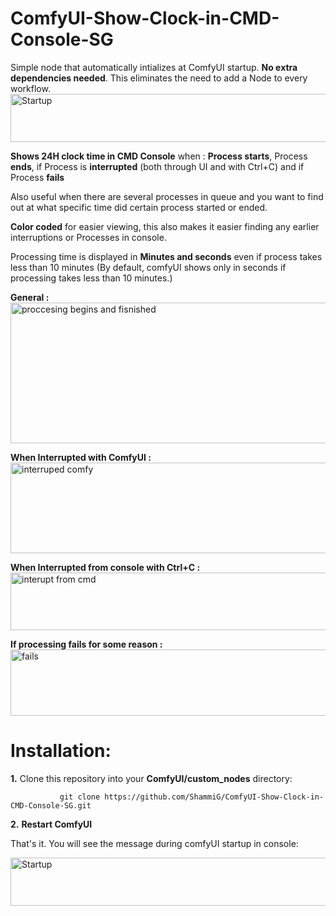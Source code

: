 # ComfyUI-Show-Clock-in-CMD-Console-SG


Simple node that automatically intializes at ComfyUI startup. **No extra dependencies needed**.
This eliminates the need to add a Node to every workflow.
<img width="1892" height="77" alt="Startup" src="https://github.com/user-attachments/assets/6cdba341-fb40-432d-a8be-1dbacc7f8d7d" /> 


**Shows 24H clock time in CMD Console** when :
**Process starts**, Process **ends**, if Process is **interrupted** (both through UI and with Ctrl+C) and if Process **fails**         

Also useful when there are several processes in queue and you want to find out at what specific time did certain process started or ended.         
        
**Color coded** for easier viewing, this also makes it easier finding any earlier interruptions or Processes in console.
                  
Processing time is displayed in **Minutes and seconds** even if process takes less than 10 minutes (By default, comfyUI shows only in seconds if processing takes less than 10 minutes.)           

               
**General :**
<img width="1904" height="225" alt="proccesing begins and fisnished" src="https://github.com/user-attachments/assets/4c1128f0-25d7-4eeb-8371-b6f344a2796c" />

**When Interrupted with ComfyUI :**
<img width="1887" height="145" alt="interruped comfy" src="https://github.com/user-attachments/assets/cbfc6a0e-cfde-4701-bb8f-76f38c1f9c8a" />

**When Interrupted from console with Ctrl+C :**
<img width="1899" height="92" alt="interupt from cmd" src="https://github.com/user-attachments/assets/50132061-7260-478e-ad95-f6d78d99c7c2" />

**If processing fails for some reason :**
<img width="1903" height="106" alt="fails" src="https://github.com/user-attachments/assets/1c8b1e84-9c40-48c1-b31a-23d382a63ed1" />



# Installation:
**1.** Clone this repository into your **ComfyUI/custom_nodes** directory:    
       
               git clone https://github.com/ShammiG/ComfyUI-Show-Clock-in-CMD-Console-SG.git  
      
**2.** **Restart ComfyUI**   
      
That's it. You will see the message during comfyUI startup in console:       
              
<img width="1892" height="77" alt="Startup" src="https://github.com/user-attachments/assets/fe3190c6-b027-4c71-be1d-f68aaa9fb2e8" />

